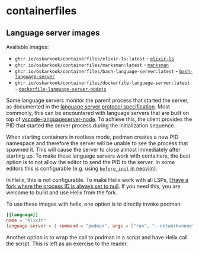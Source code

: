 # containerfiles

## Language server images

Available images:

* `ghcr.io/oskarkook/containerfiles/elixir-ls:latest` - [`elixir-ls`](https://github.com/elixir-lsp/elixir-ls)
* `ghcr.io/oskarkook/containerfiles/marksman:latest` - [`marksman`](https://github.com/artempyanykh/marksman/)
* `ghcr.io/oskarkook/containerfiles/bash-language-server:latest` - [`bash-language-server`](https://github.com/bash-lsp/bash-language-server)
* `ghcr.io/oskarkook/containerfiles/dockerfile-language-server:latest` - [`dockerfile-language-server-nodejs`](https://github.com/rcjsuen/dockerfile-language-server-nodejs)

Some language servers monitor the parent process that started the server, as documented in the [language server protocol specification](https://github.com/microsoft/language-server-protocol/blob/gh-pages/_specifications/specification-3-16.md#server-lifetime). Most commonly, this can be encountered with language servers that are built on top of [vscode-languageserver-node](https://github.com/microsoft/vscode-languageserver-node/). To achieve this, the client provides the PID that started the server process during the initialization sequence.

When starting containers in rootless mode, podman creates a new PID namespace and therefore the server will be unable to see the process that spawned it. This will cause the server to close almost immediately after starting up. To make these language servers work with containers, the best option is to not allow the editor to send the PID to the server. In some editors this is configurable (e.g. using [`before_init` in neovim](https://neovim.io/doc/user/lsp.html#lsp-core)).

In Helix, this is not configurable. To make Helix work with all LSPs, [I have a fork where the process ID is always set to null](https://github.com/oskarkook/helix/tree/lsp-process-id-null). If you need this, you are welcome to build and use Helix from the fork.

To use these images with helix, one option is to directly invoke podman:

```toml
[[language]]
name = "elixir"
language-server = { command = "podman", args = ["run", "--network=none", "--rm", "-i", "-v", "/home:/home", "ghcr.io/oskarkook/containerfiles/elixir-ls:latest"] }
```

Another option is to wrap the call to podman in a script and have Helix call the script. This is left as an exercise to the reader.

